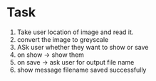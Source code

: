 # Task
1. Take user location of image and read it.
2. convert the image to greyscale
3. ASk user whether they want to show or save
4. on show -> show them
5. on save -> ask user for output file name
6. show message filename saved successfully
